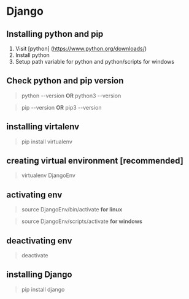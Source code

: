 # Django

## Installing python and pip

1. Visit [python] (https://www.python.org/downloads/)
2. Install python
3. Setup path variable for python and python/scripts for windows

## Check python and pip version
> python --version **OR**  python3 --version

> pip --version **OR** pip3 --version

## installing virtalenv
> pip install virtualenv

## creating virtual environment [recommended]
> virtualenv DjangoEnv

## activating env
> source DjangoEnv/bin/activate **for linux**

> source DjangoEnv/scripts/activate **for windows**

## deactivating env
> deactivate

## installing Django
> pip install django